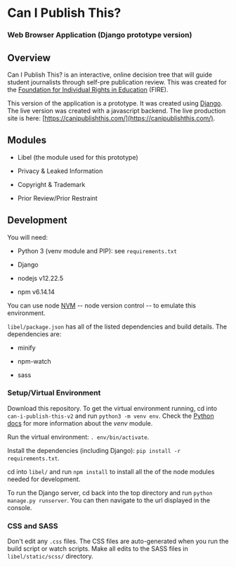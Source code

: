 # Can I Publish This?
### Web Browser Application (Django prototype version)

## Overview
Can I Publish This? is an interactive, online decision tree that will guide student journalists through self-pre publication review. This was created for the [Foundation for Individual Rights in Education](https://www.thefire.org) (FIRE).

This version of the application is a prototype. It was created using [Django](https://www.djangoproject.com/). The live version was created with a javascript backend. The live production site is here: [https://canipublishthis.com/](https://canipublishthis.com/).

## Modules

* Libel (the module used for this prototype)

* Privacy & Leaked Information

* Copyright & Trademark

* Prior Review/Prior Restraint

## Development
You will need:

* Python 3 (venv module and PIP): see `requirements.txt`

* Django

* nodejs v12.22.5

* npm v6.14.14

You can use node [NVM](https://github.com/nvm-sh/nvm#about) -- node version control -- to emulate this environment.

`libel/package.json` has all of the listed dependencies and build details. The dependencies are:

* minify

* npm-watch

* sass

### Setup/Virtual Environment
Download this repository. To get the virtual environment running, cd into `can-i-publish-this-v2` and run `python3 -m venv env`. Check the [Python docs](https://docs.python.org/3/library/venv.html) for more information about the *venv* module.

Run the virtual environment: `. env/bin/activate`.

Install the dependencies (including Django): `pip install -r requirements.txt`.

cd into `libel/` and run `npm install` to install all the of the node modules needed for development.

To run the Django server, cd back into the top directory and run `python manage.py runserver`. You can then navigate to the url displayed in the console.

### CSS and SASS
Don't edit any `.css` files. The CSS files are auto-generated when you run the build script or watch scripts. Make all edits to the SASS files in `libel/static/scss/` directory.
